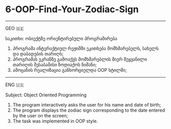 # 6-OOP-Find-Your-Zodiac-Sign


__________________________________________________________________________________
GEO 🇬🇪 

საკითხი: ობიექტზე ორიენტირებული პროგრამირება

1. პროგრამა ინტერაქტიულ რეჟიმში ეკითხება მომხმარებელს, სახელს და დაბადების თარიღს;
2. პროგრამას ეკრანზე გამოაქვს მომხმარებლის მიერ შეყვანილი თარიღის შესაბამისი ზოდიაქოს ნიშანი;
3. ამოცანის რეალიზაცია განხორციელდა OOP სტილში;

__________________________________________________________________________________
ENG 🇺🇸 

Subject: Object Oriented Programming

1. The program interactively asks the user for his name and date of birth;
2. The program displays the zodiac sign corresponding to the date entered by the user on the screen;
3. The task was implemented in OOP style.
